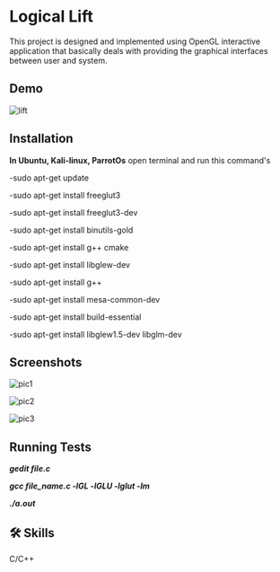 
# Logical Lift
This project is designed and implemented using OpenGL interactive application that basically deals with providing the graphical interfaces between user and system.


## Demo

![lift](https://user-images.githubusercontent.com/107365081/211513407-f81be41b-245e-43d5-9a13-ade340d13cba.gif)


## Installation

**In Ubuntu, Kali-linux, ParrotOs** 
open terminal and run this command's

-sudo apt-get update

-sudo apt-get install freeglut3

-sudo apt-get install freeglut3-dev

-sudo apt-get install binutils-gold

-sudo apt-get install g++ cmake

-sudo apt-get install libglew-dev

-sudo apt-get install g++

-sudo apt-get install mesa-common-dev

-sudo apt-get install build-essential

-sudo apt-get install libglew1.5-dev libglm-dev

    
## Screenshots

![pic1](https://user-images.githubusercontent.com/107365081/211514463-839c65ee-d08c-4d04-ba86-f0ee696fbe59.png)


![pic2](https://user-images.githubusercontent.com/107365081/211514473-4cc882cb-b0af-4210-aed1-06210375a6cd.png)


![pic3](https://user-images.githubusercontent.com/107365081/211514477-ae2e7b39-92c1-4f77-9671-a7d9e7b2a965.png)



## Running Tests

***gedit file.c***

***gcc file_name.c -lGL -lGLU -lglut -lm***

***./a.out***


## 🛠 Skills
C/C++

